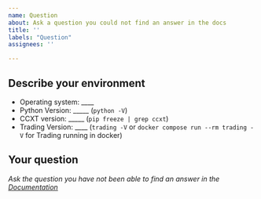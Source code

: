 ```yaml
---
name: Question
about: Ask a question you could not find an answer in the docs
title: ''
labels: "Question"
assignees: ''

---
```

<!-- 
Have you searched for similar issues before posting it?
Did you have a VERY good look at the [documentation](https://bot-app.github.io/trading/en/latest/) and are sure that the question is not explained there

Please do not use the question template to report bugs or to request new features.
-->

## Describe your environment

  * Operating system: ____
  * Python Version: _____ (`python -V`)
  * CCXT version: _____ (`pip freeze | grep ccxt`)
  * Trading Version: ____ (`trading -V` or `docker compose run --rm trading -V` for Trading running in docker)
  
## Your question

*Ask the question you have not been able to find an answer in the [Documentation](https://bot-app.github.io/trading/en/latest/)*
